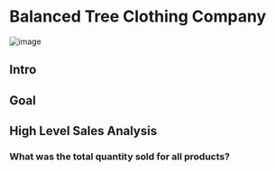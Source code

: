 # Balanced Tree Clothing Company
![image](https://github.com/user-attachments/assets/2883c6bd-e5e8-4e57-b3df-f7e6ff254d41)

## Intro

## Goal

## High Level Sales Analysis
### What was the total quantity sold for all products?
